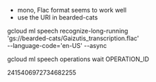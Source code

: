 
- mono, Flac format seems to work well
- use the URI in bearded-cats

<!-- Begin -->
gcloud ml speech recognize-long-running \
    'gs://bearded-cats/Gaizutis_transcription.flac' \
     --language-code='en-US' --async

<!-- poll until its done -->
gcloud ml speech operations wait OPERATION_ID


2415406972734682255